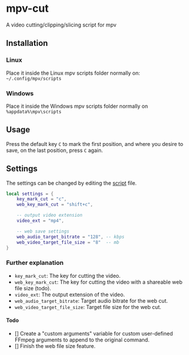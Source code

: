 # mpv-cut
A video cutting/clipping/slicing script for mpv

## Installation
### Linux
Place it inside the Linux mpv scripts folder normally on: `~/.config/mpv/scripts`

### Windows
Place it inside the Windows mpv scripts folder normally on `%appdata%\mpv\scripts`

## Usage
Press the default key `C` to mark the first position, and where you desire to save, on the last position, press `C` again.

## Settings
The settings can be changed by editing the [script](https://github.com/b1scoito/mpv-cut/blob/main/mpv_cut.lua#L7) file.
```lua
local settings = {
    key_mark_cut = "c",
    web_key_mark_cut = "shift+c",

    -- output video extension
    video_ext = "mp4",

    -- web save settings
    web_audio_target_bitrate = "128", -- kbps
    web_video_target_file_size = "8"  -- mb
}
```

### Further explanation

- `key_mark_cut`: The key for cutting the video.
- `web_key_mark_cut`: The key for cutting the video with a shareable web file size (todo).
- `video_ext`: The output extension of the video.
- `web_audio_target_bitrate`: Target audio bitrate for the web cut.
- `web_video_target_file_size`: Target file size for the web cut.

#### Todo
- [] Create a "custom arguments" variable for custom user-defined FFmpeg arguments to append to the original command.
- [] Finish the web file size feature.
